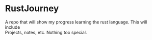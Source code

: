 # RustJourney

A repo that will show my progress learning the rust language. This will include <br/>
Projects, notes, etc. Nothing too special.
